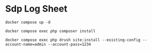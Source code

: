 # Sdp Log Sheet

```
docker compose up -d
```

```
docker compose exec php composer install

```

```
docker compose exec php drush site:install --existing-config --account-name=admin --account-pass=1234
```

